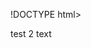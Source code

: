 !DOCTYPE html>
<html lang="en">

<head>

  <meta charset="utf-8">
  <meta name="viewport" content="width=device-width, initial-scale=1, shrink-to-fit=no">
  <meta name="description" content="Ira Langdon's portfolio website containing a basic resume, design projects, and contact information">
  <meta name="author" content="Ira Langdon">

  <title>LangdonWorks</title>

  <!-- Bootstrap CSS file -->
  <link rel="stylesheet" href="https://cdn.jsdelivr.net/npm/bootstrap@4.5.3/dist/css/bootstrap.min.css" integrity="sha384-TX8t27EcRE3e/ihU7zmQxVncDAy5uIKz4rEkgIXeMed4M0jlfIDPvg6uqKI2xXr2" crossorigin="anonymous">
  <!-- Custom styles for this template -->
  <link href="style.css" rel="stylesheet">

</head>

<body>

  <p>test 2 text</p>
    <!-- JS files: jQuery first, then Popper.js, then Bootstrap JS -->
  <script src="https://cdn.jsdelivr.net/npm/bootstrap@4.5.3/dist/js/bootstrap.bundle.min.js" integrity="sha384-ho+j7jyWK8fNQe+A12Hb8AhRq26LrZ/JpcUGGOn+Y7RsweNrtN/tE3MoK7ZeZDyx" crossorigin="anonymous"></script>

</body>

</html>
